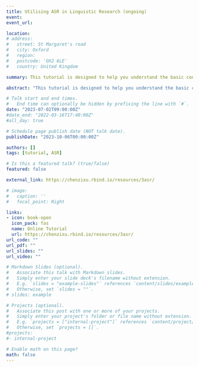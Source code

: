 ```yaml
---
title: Utilising ASR in Linguistic Research (ongoing)
event: 
event_url: 

location: 
# address:
#   street: St Margaret's road
#   city: Oxford
#   region: 
#   postcode: 'OX2 6LE'
#   country: United Kingdom

summary: This tutorial is designed to help you understand the basic concepts in ASR and guide you step-by-step to utilise ASR in your own linguistic research.<br><i class="fas fa-star"></i>&nbsp;<i class="fas fa-star"></i>&nbsp;<i class="fas fa-star"></i>&nbsp;<i class="fas fa-star"></i>&nbsp;<i class="far fa-star"></i> 3 Chapters<br><br><i class="fas fa-terminal"></i> Unix Shell&nbsp; <i class="fab fa-python"></i> Python&nbsp; <i class="fab fa-github"></i> Whisper&nbsp; <i class="fas fa-headphones"></i> Kaldi&nbsp; <i class="fas fa-language"></i> ASR&nbsp; <i class="fas fa-database"></i> Corpus<br> <br><a href="https://chenzixu.rbind.io/resources/3asr/sr1/"><i class="fas fa-star"></i>&nbsp;Applying large pre-trained models (Whisper & Wav2Vec2)</a> <br><a href="https://chenzixu.rbind.io/resources/3asr/sr3/"><i class="fas fa-star"></i>&nbsp;ASR from Scratch I&#58; Training models of Hong Kong Cantonese using the Kaldi recipe</a> <br><a href="https://chenzixu.rbind.io/resources/3asr/sr4/"><i class="fas fa-star"></i>&nbsp;ASR from Scratch II&#58; Training models of Hong Kong Cantonese with MFA implementation</a><br><a href="https://chenzixu.rbind.io/resources/3asr/sr5/"><i class="fas fa-star"></i>&nbsp;ASR from Scratch III&#58; Training models of Bora, a Low-resource Language (MFA)</a>

abstract: "This tutorial is designed to help you understand the basic concepts in ASR and guide you step-by-step to utilise ASR in your own linguistic research."

# Talk start and end times.
#   End time can optionally be hidden by prefixing the line with `#`.
date: "2023-07-02T09:00:00Z"
#date_end: "2022-03-16T17:40:00Z"
#all_day: true

# Schedule page publish date (NOT talk date).
publishDate: "2023-10-06T00:00:00Z"

authors: []
tags: [tutorial, ASR]

# Is this a featured talk? (true/false)
featured: false

external_link: https://chenzixu.rbind.io/resources/3asr/

# image:
#   caption: ''
#   focal_point: Right

links:
- icon: book-open
  icon_pack: fas
  name: Online Tutorial
  url: https://chenzixu.rbind.io/resources/3asr/
url_code: ""
url_pdf: ""
url_slides: ""
url_video: ""

# Markdown Slides (optional).
#   Associate this talk with Markdown slides.
#   Simply enter your slide deck's filename without extension.
#   E.g. `slides = "example-slides"` references `content/slides/example-slides.md`.
#   Otherwise, set `slides = ""`.
# slides: example

# Projects (optional).
#   Associate this post with one or more of your projects.
#   Simply enter your project's folder or file name without extension.
#   E.g. `projects = ["internal-project"]` references `content/project/deep-learning/index.md`.
#   Otherwise, set `projects = []`.
#projects:
#- internal-project

# Enable math on this page?
math: false
---
```


